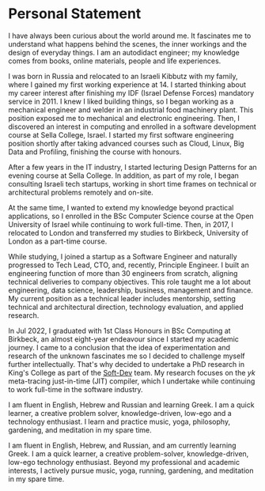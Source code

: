 # Personal Statement

I have always been curious about the world around me. It fascinates me to understand what happens behind the scenes, the inner workings and the design of everyday things. I am an autodidact engineer; my knowledge comes from books, online materials, people and life experiences.

I was born in Russia and relocated to an Israeli Kibbutz with my family, where I gained my first working experience at 14. I started thinking about my career interest after finishing my IDF (Israel Defense Forces) mandatory service in 2011. I knew I liked building things, so I began working as a mechanical engineer and welder in an industrial food machinery plant. This position exposed me to mechanical and electronic engineering. Then, I discovered an interest in computing and enrolled in a software development course at Sella College, Israel. I started my first software engineering position shortly after taking advanced courses such as Cloud, Linux, Big Data and Profiling, finishing the course with honours.

After a few years in the IT industry, I started lecturing Design Patterns for an evening course at Sella College. In addition, as part of my role, I began consulting Israeli tech startups, working in short time frames on technical or architectural problems remotely and on-site.

At the same time, I wanted to extend my knowledge beyond practical applications, so I enrolled in the BSc Computer Science course at the Open University of Israel while continuing to work full-time. Then, in 2017, I relocated to London and transferred my studies to Birkbeck, University of London as a part-time course.

While studying, I joined a startup as a Software Engineer and naturally progressed to Tech Lead, CTO, and, recently, Principle Engineer. I built an engineering function of more than 30 engineers from scratch, aligning technical deliveries to company objectives. This role taught me a lot about engineering, data science, leadership, business, management and finance. My current position as a technical leader includes mentorship, setting technical and architectural direction, technology evaluation, and applied research.

In Jul 2022, I graduated with 1st Class Honours in BSc Computing at Birkbeck, an almost eight-year endeavour since I started my academic journey.
I came to a conclusion that the idea of experimentation and research of the unknown fascinates me so I decided to challenge myself further intellectually. That's why decided to undertake a PhD research in King's College as part of the [Soft-Dev](https://soft-dev.org/people/) team. My research focuses on the *yk* meta-tracing just-in-time (JIT) compiler, which I undertake while continuing to work full-time in the software industry.

I am fluent in English, Hebrew and Russian and learning Greek. I am a quick learner, a creative problem solver, knowledge-driven, low-ego and a technology enthusiast. I learn and practice music, yoga, philosophy, gardening, and meditation in my spare time.

I am fluent in English, Hebrew, and Russian, and am currently learning Greek. I am a quick learner, a creative problem-solver, knowledge-driven, low-ego technology enthusiast. Beyond my professional and academic interests, I actively pursue music, yoga, running, gardening, and meditation in my spare time.